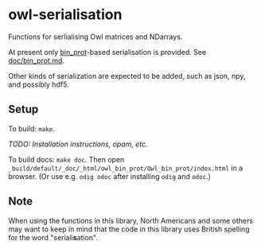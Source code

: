 owl-serialisation
====

Functions for serlialising Owl matrices and NDarrays.

At present only [bin_prot](https://github.com/janestreet/bin_prot)-based
serialisation is provided.  See [doc/bin_prot.md](doc/bin_prot.md).  

Other kinds of serialization are expected to be added, such as json,
npy, and possibly hdf5.

## Setup

To build: `make`.

*TODO: Installation instructions, opam, etc.*

To build docs: `make doc`.  Then open
`_build/default/_doc/_html/owl_bin_prot/Owl_bin_prot/index.html` in a
browser.  (Or use e.g. `odig odoc` after installing `odig` and `odoc`.)

## Note

When using the functions in this library, North Americans and some
others may want to keep in mind that the code in this library uses British
spelling for the word "seriali**s**ation".
